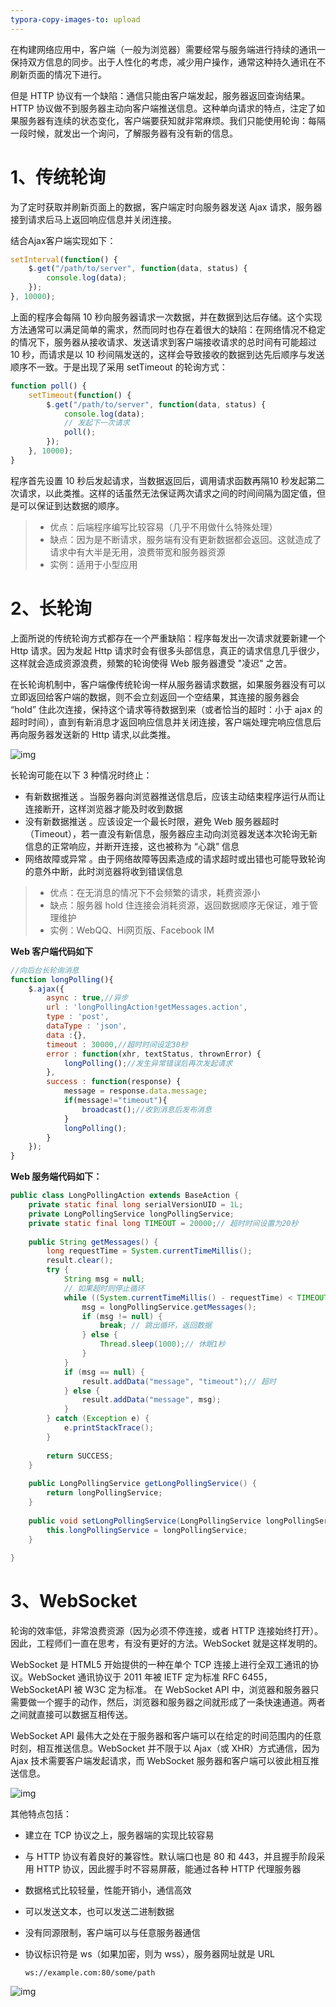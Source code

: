 ```yaml
---
typora-copy-images-to: upload
---
```


在构建网络应用中，客户端（一般为浏览器）需要经常与服务端进行持续的通讯一保持双方信息的同步。出于人性化的考虑，减少用户操作，通常这种持久通讯在不刷新页面的情况下进行。

但是 HTTP 协议有一个缺陷：通信只能由客户端发起，服务器返回查询结果。HTTP 协议做不到服务器主动向客户端推送信息。这种单向请求的特点，注定了如果服务器有连续的状态变化，客户端要获知就非常麻烦。我们只能使用轮询：每隔一段时候，就发出一个询问，了解服务器有没有新的信息。



# 1、传统轮询

为了定时获取并刷新页面上的数据，客户端定时向服务器发送 Ajax 请求，服务器接到请求后马上返回响应信息并关闭连接。

结合Ajax客户端实现如下：

```javascript
setInterval(function() {
    $.get("/path/to/server", function(data, status) {
        console.log(data);
    });
}, 10000);
```

上面的程序会每隔 10 秒向服务器请求一次数据，并在数据到达后存储。这个实现方法通常可以满足简单的需求，然而同时也存在着很大的缺陷：在网络情况不稳定的情况下，服务器从接收请求、发送请求到客户端接收请求的总时间有可能超过 10 秒，而请求是以 10 秒间隔发送的，这样会导致接收的数据到达先后顺序与发送顺序不一致。于是出现了采用 setTimeout 的轮询方式：

```javascript
function poll() {
    setTimeout(function() {
        $.get("/path/to/server", function(data, status) {
            console.log(data);
            // 发起下一次请求
            poll();
        });
    }, 10000);
}
```

程序首先设置 10 秒后发起请求，当数据返回后，调用请求函数再隔10 秒发起第二次请求，以此类推。这样的话虽然无法保证两次请求之间的时间间隔为固定值，但是可以保证到达数据的顺序。

> - 优点：后端程序编写比较容易（几乎不用做什么特殊处理）
> - 缺点：因为是不断请求，服务端有没有更新数据都会返回。这就造成了请求中有大半是无用，浪费带宽和服务器资源
> - 实例：适用于小型应用



# 2、长轮询 

上面所说的传统轮询方式都存在一个严重缺陷：程序每发出一次请求就要新建一个 Http 请求。因为发起 Http 请求时会有很多头部信息，真正的请求信息几乎很少，这样就会造成资源浪费，频繁的轮询使得 Web 服务器遭受 "凌迟" 之苦。

在长轮询机制中，客户端像传统轮询一样从服务器请求数据，如果服务器没有可以立即返回给客户端的数据，则不会立刻返回一个空结果，其连接的服务器会 “hold” 住此次连接，保持这个请求等待数据到来（或者恰当的超时：小于 ajax 的超时时间），直到有新消息才返回响应信息并关闭连接，客户端处理完响应信息后再向服务器发送新的 Http 请求,以此类推。

![img](https://orichalcos-typora-img.oss-cn-shanghai.aliyuncs.com/typora-img/20190708144449764.png)

长轮询可能在以下 3 种情况时终止：

- 有新数据推送 。当服务器向浏览器推送信息后，应该主动结束程序运行从而让连接断开，这样浏览器才能及时收到数据
- 没有新数据推送 。应该设定一个最长时限，避免 Web 服务器超时（Timeout），若一直没有新信息，服务器应主动向浏览器发送本次轮询无新信息的正常响应，并断开连接，这也被称为 “心跳” 信息
- 网络故障或异常 。由于网络故障等因素造成的请求超时或出错也可能导致轮询的意外中断，此时浏览器将收到错误信息

> - 优点：在无消息的情况下不会频繁的请求，耗费资源小
> - 缺点：服务器 hold 住连接会消耗资源，返回数据顺序无保证，难于管理维护
> - 实例：WebQQ、Hi网页版、Facebook IM



**Web 客户端代码如下**

```javascript
//向后台长轮询消息
function longPolling(){
    $.ajax({
        async : true,//异步
        url : 'longPollingAction!getMessages.action', 
        type : 'post',
        dataType : 'json',
        data :{},
        timeout : 30000,//超时时间设定30秒
        error : function(xhr, textStatus, thrownError) {
            longPolling();//发生异常错误后再次发起请求
        },
        success : function(response) {
            message = response.data.message;
            if(message!="timeout"){
                broadcast();//收到消息后发布消息
            }
            longPolling();
        }
    });
}
```



**Web 服务端代码如下：**

```java
public class LongPollingAction extends BaseAction {
    private static final long serialVersionUID = 1L;
    private LongPollingService longPollingService;
    private static final long TIMEOUT = 20000;// 超时时间设置为20秒
 
    public String getMessages() {
        long requestTime = System.currentTimeMillis();
        result.clear();
        try {
            String msg = null;
 			// 如果超时则停止循环
            while ((System.currentTimeMillis() - requestTime) < TIMEOUT) {
                msg = longPollingService.getMessages();
                if (msg != null) {
                    break; // 跳出循环，返回数据
                } else {
                    Thread.sleep(1000);// 休眠1秒
                }
            }
            if (msg == null) {
                result.addData("message", "timeout");// 超时
            } else {
                result.addData("message", msg);
            }
        } catch (Exception e) {
            e.printStackTrace();
        }
 
        return SUCCESS;
    }
    
    public LongPollingService getLongPollingService() {
        return longPollingService;
    }
 
    public void setLongPollingService(LongPollingService longPollingService) {
        this.longPollingService = longPollingService;
    }
 
}
```



# 3、WebSocket

轮询的效率低，非常浪费资源（因为必须不停连接，或者 HTTP 连接始终打开）。因此，工程师们一直在思考，有没有更好的方法。WebSocket 就是这样发明的。

WebSocket 是 HTML5 开始提供的一种在单个 TCP 连接上进行全双工通讯的协议。WebSocket 通讯协议于 2011 年被 IETF 定为标准 RFC 6455，WebSocketAPI 被 W3C 定为标准。 在 WebSocket API 中，浏览器和服务器只需要做一个握手的动作，然后，浏览器和服务器之间就形成了一条快速通道。两者之间就直接可以数据互相传送。

WebSocket API 最伟大之处在于服务器和客户端可以在给定的时间范围内的任意时刻，相互推送信息。WebSocket 并不限于以 Ajax（或 XHR）方式通信，因为 Ajax 技术需要客户端发起请求，而 WebSocket 服务器和客户端可以彼此相互推送信息。

![img](https://orichalcos-typora-img.oss-cn-shanghai.aliyuncs.com/typora-img/bg2017051502.png)

其他特点包括：

- 建立在 TCP 协议之上，服务器端的实现比较容易

- 与 HTTP 协议有着良好的兼容性。默认端口也是 80 和 443，并且握手阶段采用 HTTP 协议，因此握手时不容易屏蔽，能通过各种 HTTP 代理服务器

- 数据格式比较轻量，性能开销小，通信高效

- 可以发送文本，也可以发送二进制数据

- 没有同源限制，客户端可以与任意服务器通信

- 协议标识符是 ws（如果加密，则为 wss），服务器网址就是 URL

	```
	ws://example.com:80/some/path
	```

![img](https://orichalcos-typora-img.oss-cn-shanghai.aliyuncs.com/typora-img/bg2017051503.jpg)



